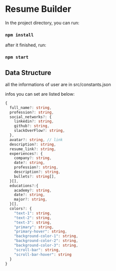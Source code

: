 # Resume Builder

In the project directory, you can run:

### `npm install`

after it finished, run:

### `npm start`

## Data Structure

all the informations of user are in src/constants.json

infos you can set are listed below:

```ts
{
  full_name?: string,
  profession?: string,
  social_networks?: {
    linkedin?: string,
    github?: string,
    slackOverFlow?: string,
  },
  avatar?: string, // link
  description?: string,
  resume_link?: string,
  experiences?: {
    company?: string,
    date?: string,
    profession?: string,
    description?: string,
    bullets?: string[],
  }[],
  educations?:{
    academy?: string,
    date?: string,
    major?: string,
  }[],
  colors?: {
    "text-1": string,
    "text-2": string,
    "text-3": string,
    "primary": string,
    "primary-hover": string,
    "background-color-1": string,
    "background-color-2": string,
    "background-color-3": string,
    "scroll-bar": string,
    "scroll-bar-hover": string
  }
}
```